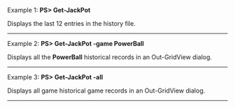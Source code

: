 
Example 1: **PS> Get-JackPot**

Displays the last 12 entries in the history file.
***
Example 2: **PS> Get-JackPot -game PowerBall**

Displays all the **PowerBall** historical records in an Out-GridView dialog.
***
Example 3: **PS> Get-JackPot -all**

Displays all game historical game records in an Out-GridView dialog.
***
